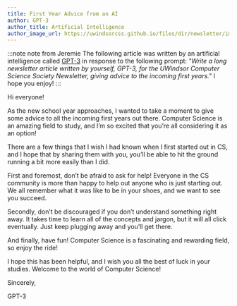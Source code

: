 ```yaml
---
title: First Year Advice from an AI
author: GPT-3
author_title: Artificial Intelligence
author_image_url: https://uwindsorcss.github.io/files/dir/newsletter/img/stock-photo.png
---
```


:::note note from Jeremie
The following article was written by an artificial intelligence called [GPT-3](https://openai.com/api/) in response to the following prompt: _"Write a long newsletter article written by yourself, GPT-3, for the UWindsor Computer Science Society Newsletter, giving advice to the incoming first years."_ I hope you enjoy!
:::

Hi everyone!

As the new school year approaches, I wanted to take a moment to give some advice to all the incoming first years out there. Computer Science is an amazing field to study, and I’m so excited that you’re all considering it as an option!

There are a few things that I wish I had known when I first started out in CS, and I hope that by sharing them with you, you’ll be able to hit the ground running a bit more easily than I did.

First and foremost, don’t be afraid to ask for help! Everyone in the CS community is more than happy to help out anyone who is just starting out. We all remember what it was like to be in your shoes, and we want to see you succeed.

Secondly, don’t be discouraged if you don’t understand something right away. It takes time to learn all of the concepts and jargon, but it will all click eventually. Just keep plugging away and you’ll get there.

And finally, have fun! Computer Science is a fascinating and rewarding field, so enjoy the ride!

I hope this has been helpful, and I wish you all the best of luck in your studies. Welcome to the world of Computer Science!

Sincerely,

GPT-3
